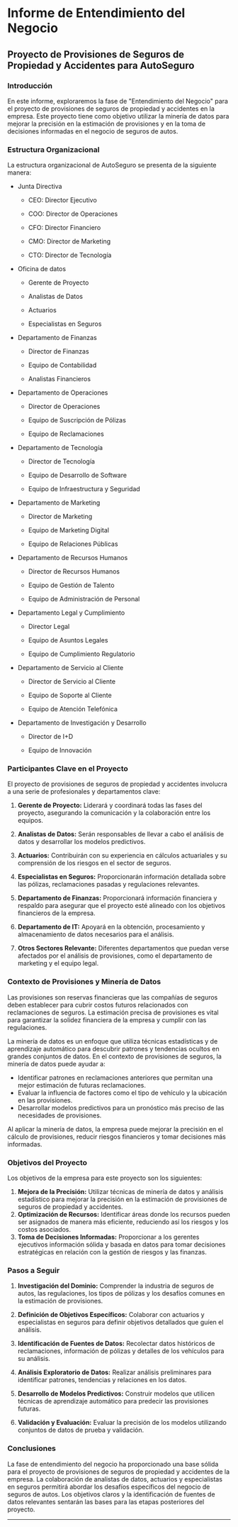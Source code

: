 # Informe de Entendimiento del Negocio
## Proyecto de Provisiones de Seguros de Propiedad y Accidentes para AutoSeguro

### Introducción

En este informe, exploraremos la fase de "Entendimiento del Negocio" para el proyecto de provisiones de seguros de propiedad y accidentes en la empresa. Este proyecto tiene como objetivo utilizar la minería de datos para mejorar la precisión en la estimación de provisiones y en la toma de decisiones informadas en el negocio de seguros de autos.

### Estructura Organizacional

La estructura organizacional de AutoSeguro se presenta de la siguiente manera:

- Junta Directiva
  
  - CEO: Director Ejecutivo
  
  - COO: Director de Operaciones
  
  - CFO: Director Financiero
  
  - CMO: Director de Marketing
  
  - CTO: Director de Tecnología

- Oficina de datos
  
  - Gerente de Proyecto
  
  - Analistas de Datos
  
  - Actuarios
  
  - Especialistas en Seguros

- Departamento de Finanzas
  
  - Director de Finanzas
  
  - Equipo de Contabilidad
  
  - Analistas Financieros

- Departamento de Operaciones
  
  - Director de Operaciones
  
  - Equipo de Suscripción de Pólizas
  
  - Equipo de Reclamaciones

- Departamento de Tecnología
  
  - Director de Tecnología
  
  - Equipo de Desarrollo de Software
  
  - Equipo de Infraestructura y Seguridad

- Departamento de Marketing
  
  - Director de Marketing
  
  - Equipo de Marketing Digital
  
  - Equipo de Relaciones Públicas

- Departamento de Recursos Humanos
  
  - Director de Recursos Humanos
  
  - Equipo de Gestión de Talento
  
  - Equipo de Administración de Personal

- Departamento Legal y Cumplimiento
  
  - Director Legal
  
  - Equipo de Asuntos Legales
  
  - Equipo de Cumplimiento Regulatorio

- Departamento de Servicio al Cliente
  
  - Director de Servicio al Cliente
  
  - Equipo de Soporte al Cliente
  
  - Equipo de Atención Telefónica

- Departamento de Investigación y Desarrollo
  
  - Director de I+D
  
  - Equipo de Innovación



### Participantes Clave en el Proyecto

El proyecto de provisiones de seguros de propiedad y accidentes involucra a una serie de profesionales y departamentos clave:

1. **Gerente de Proyecto:** Liderará y coordinará todas las fases del proyecto, asegurando la comunicación y la colaboración entre los equipos.

2. **Analistas de Datos:** Serán responsables de llevar a cabo el análisis de datos y desarrollar los modelos predictivos.

3. **Actuarios:** Contribuirán con su experiencia en cálculos actuariales y su comprensión de los riesgos en el sector de seguros.

4. **Especialistas en Seguros:** Proporcionarán información detallada sobre las pólizas, reclamaciones pasadas y regulaciones relevantes.

5. **Departamento de Finanzas:** Proporcionará información financiera y respaldo para asegurar que el proyecto esté alineado con los objetivos financieros de la empresa.

6. **Departamento de IT:** Apoyará en la obtención, procesamiento y almacenamiento de datos necesarios para el análisis.

7. **Otros Sectores Relevante:** Diferentes departamentos que puedan verse afectados por el análisis de provisiones, como el departamento de marketing y el equipo legal.


### Contexto de Provisiones y Minería de Datos

Las provisiones son reservas financieras que las compañías de seguros deben establecer para cubrir costos futuros relacionados con reclamaciones de seguros. La estimación precisa de provisiones es vital para garantizar la solidez financiera de la empresa y cumplir con las regulaciones.

La minería de datos es un enfoque que utiliza técnicas estadísticas y de aprendizaje automático para descubrir patrones y tendencias ocultos en grandes conjuntos de datos. En el contexto de provisiones de seguros, la minería de datos puede ayudar a:

- Identificar patrones en reclamaciones anteriores que permitan una mejor estimación de futuras reclamaciones.
- Evaluar la influencia de factores como el tipo de vehículo y la ubicación en las provisiones.
- Desarrollar modelos predictivos para un pronóstico más preciso de las necesidades de provisiones.

Al aplicar la minería de datos, la empresa puede mejorar la precisión en el cálculo de provisiones, reducir riesgos financieros y tomar decisiones más informadas.


### Objetivos del Proyecto

Los objetivos de la empresa para este proyecto son los siguientes:

1. **Mejora de la Precisión:** Utilizar técnicas de minería de datos y análisis estadístico para mejorar la precisión en la estimación de provisiones de seguros de propiedad y accidentes.
2. **Optimización de Recursos:** Identificar áreas donde los recursos pueden ser asignados de manera más eficiente, reduciendo así los riesgos y los costos asociados.
3. **Toma de Decisiones Informadas:** Proporcionar a los gerentes ejecutivos información sólida y basada en datos para tomar decisiones estratégicas en relación con la gestión de riesgos y las finanzas.

### Pasos a Seguir

1. **Investigación del Dominio:** Comprender la industria de seguros de autos, las regulaciones, los tipos de pólizas y los desafíos comunes en la estimación de provisiones.

2. **Definición de Objetivos Específicos:** Colaborar con actuarios y especialistas en seguros para definir objetivos detallados que guíen el análisis.

3. **Identificación de Fuentes de Datos:** Recolectar datos históricos de reclamaciones, información de pólizas y detalles de los vehículos para su análisis.

4. **Análisis Exploratorio de Datos:** Realizar análisis preliminares para identificar patrones, tendencias y relaciones en los datos.

5. **Desarrollo de Modelos Predictivos:** Construir modelos que utilicen técnicas de aprendizaje automático para predecir las provisiones futuras.

6. **Validación y Evaluación:** Evaluar la precisión de los modelos utilizando conjuntos de datos de prueba y validación.

### Conclusiones

La fase de entendimiento del negocio ha proporcionado una base sólida para el proyecto de provisiones de seguros de propiedad y accidentes de la empresa. La colaboración de analistas de datos, actuarios y especialistas en seguros permitirá abordar los desafíos específicos del negocio de seguros de autos. Los objetivos claros y la identificación de fuentes de datos relevantes sentarán las bases para las etapas posteriores del proyecto.

---




```python

```

